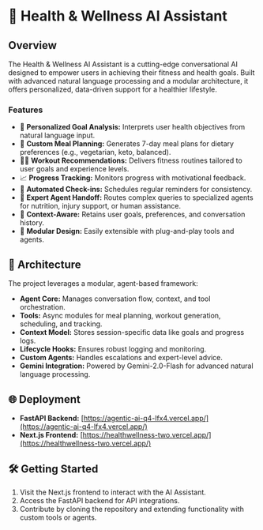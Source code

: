 # 🧠 Health & Wellness AI Assistant

## Overview
The Health & Wellness AI Assistant is a cutting-edge conversational AI designed to empower users in achieving their fitness and health goals. Built with advanced natural language processing and a modular architecture, it offers personalized, data-driven support for a healthier lifestyle.

### Features
- 🎯 **Personalized Goal Analysis:** Interprets user health objectives from natural language input.
- 🥗 **Custom Meal Planning:** Generates 7-day meal plans for dietary preferences (e.g., vegetarian, keto, balanced).
- 🏋️‍♀️ **Workout Recommendations:** Delivers fitness routines tailored to user goals and experience levels.
- 📈 **Progress Tracking:** Monitors progress with motivational feedback.
- 📅 **Automated Check-ins:** Schedules regular reminders for consistency.
- 🤖 **Expert Agent Handoff:** Routes complex queries to specialized agents for nutrition, injury support, or human assistance.
- 🧠 **Context-Aware:** Retains user goals, preferences, and conversation history.
- 🧱 **Modular Design:** Easily extensible with plug-and-play tools and agents.

## 🚀 Architecture
The project leverages a modular, agent-based framework:

- **Agent Core:** Manages conversation flow, context, and tool orchestration.
- **Tools:** Async modules for meal planning, workout generation, scheduling, and tracking.
- **Context Model:** Stores session-specific data like goals and progress logs.
- **Lifecycle Hooks:** Ensures robust logging and monitoring.
- **Custom Agents:** Handles escalations and expert-level advice.
- **Gemini Integration:** Powered by Gemini-2.0-Flash for advanced natural language processing.

## 🌐 Deployment

- **FastAPI Backend:** [https://agentic-ai-q4-lfx4.vercel.app/](https://agentic-ai-q4-lfx4.vercel.app/)
- **Next.js Frontend:** [https://healthwellness-two.vercel.app/](https://healthwellness-two.vercel.app/)

## 🛠️ Getting Started

1. Visit the Next.js frontend to interact with the AI Assistant.
2. Access the FastAPI backend for API integrations.
3. Contribute by cloning the repository and extending functionality with custom tools or agents.
